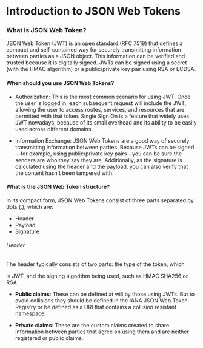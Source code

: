 # Introduction to JSON Web Tokens

### What is JSON Web Token?



JSON Web Token (JWT) is an open standard (RFC 7519) that defines a compact 
and self-contained way for securely transmitting information between 
parties as a JSON object. This information can be verified and trusted 
because it is digitally signed. JWTs can be signed using a secret (with 
the HMAC algorithm) or a public/private key pair using RSA or ECDSA.



#### When should you use JSON Web Tokens?

* Authorization: This is the most common scenario for using JWT. Once the 
user is logged in, each subsequent request will include the JWT, allowing 
the user to access routes, services, and resources that are permitted with 
that token. Single Sign On is a feature that widely uses JWT nowadays, 
because of its small overhead and its ability to be easily used across 
different domains



* Information Exchange: JSON Web Tokens are a good way of securely transmitting information between parties. Because JWTs can be signed—for example, using public/private key pairs—you can be sure the senders are who they say they are. Additionally, as the signature is calculated using the header and the payload, you can also verify that the content hasn't been tampered with.


#### What is the JSON Web Token structure?
 
 In its compact form, JSON Web Tokens consist of three parts separated by 
 dots (.), which are:


* Header
* Payload
* Signature



###### Header

The header typically consists of two parts: the type of the token, which 

is JWT, and the signing algorithm being used, such as HMAC SHA256 or RSA.

* **Public claims**: These can be defined at will by those using JWTs. But to avoid collisions they should be defined in the IANA JSON Web Token Registry or be defined as a URI that contains a collision resistant namespace.

* **Private claims**: These are the custom claims created to share information between parties that agree on using them and are neither registered or public claims.

